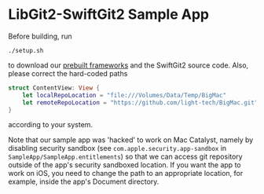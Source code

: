 LibGit2-SwiftGit2 Sample App
============================

Before building, run
```shell
./setup.sh
```
to download our [prebuilt frameworks](https://github.com/light-tech/LibGit2-On-iOS/releases) and the SwiftGit2 source code. Also, please correct the hard-coded paths
```swift
struct ContentView: View {
    let localRepoLocation = "file:///Volumes/Data/Temp/BigMac"
    let remoteRepoLocation = "https://github.com/light-tech/BigMac.git"
}
```
according to your system.

Note that our sample app was 'hacked' to work on Mac Catalyst, namely by disabling security sandbox (see `com.apple.security.app-sandbox` in `SampleApp/SampleApp.entitlements`) so that we can access git repository outside of the app's security sandboxed location.
If you want the app to work on iOS, you need to change the path to an appropriate location, for example, inside the app's Document directory.
